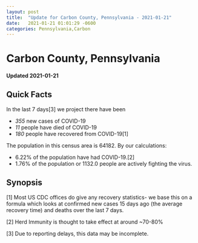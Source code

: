 ```yaml
---
layout: post
title:  "Update for Carbon County, Pennsylvania - 2021-01-21"
date:   2021-01-21 01:01:29 -0600
categories: Pennsylvania,Carbon
---
```


# Carbon County, Pennsylvania
#### Updated 2021-01-21

## Quick Facts

In the last 7 days[3] we project there have been
- *355* new cases of COVID-19
- *11* people have died of COVID-19
- *180* people have recovered from COVID-19[1]

The population in this census area is 64182. By our calculations:
- 6.22% of the population have had COVID-19.[2]
- 1.76% of the population or 1132.0 people are actively fighting the virus.

## Synopsis




[1] Most US CDC offices do give any recovery statistics- we base this on a formula which looks at confirmed new cases
15 days ago (the average recovery time) and deaths over the last 7 days.

[2] Herd Immunity is thought to take effect at around ~70-80%

[3] Due to reporting delays, this data may be incomplete.
 
    